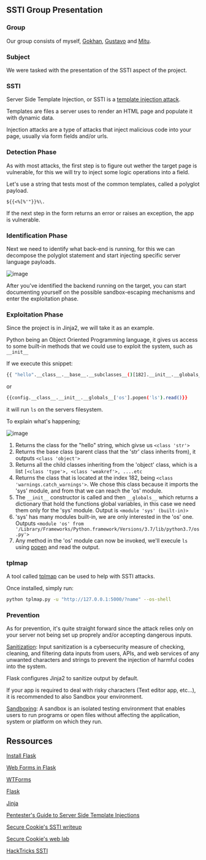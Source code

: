 ## SSTI Group Presentation

### Group

Our group consists of myself, [Gokhan](#), [Gustavo](#) and [Mitu](#).

### Subject

We were tasked with the presentation of the SSTI aspect of the project.

### SSTI

Server Side Template Injection, or SSTI is a <ins>template injection attack</ins>.

Templates are files a server uses to render an HTML page and populate it with dynamic data.

Injection attacks are a type of attacks that inject malicious code into your page, usually via form fields and/or urls.

### Detection Phase

As with most attacks, the first step is to figure out wether the target page is vulnerable, for this we will try to inject some logic operations into a field.

Let's use a string that tests most of the common templates, called a polyglot payload.

```${{<%[%'"}}%\.```

If the next step in the form returns an error or raises an exception, the app is vulnerable.

### Identification Phase

Next we need to identify what back-end is running, for this we can decompose the polyglot statement and start injecting specific server language payloads.

![image](https://github.com/gustavoalito/BeCode/assets/133368766/ee7d751b-bd0b-462a-9af0-07bd44f6ebd2)

After you've identified the backend running on the target, you can start documenting yourself on the possible sandbox-escaping mechanisms and enter the exploitation phase.

### Exploitation Phase
Since the project is in Jinja2, we will take it as an example.

Python being an Object Oriented Programming language, it gives us access to some built-in methods that we could use to exploit the system, such as `__init__`

If we execute this snippet:

```sh
{{ "hello".__class__.__base__.__subclasses__()[182].__init__.__globals__['sys'].modules['os'].popen("ls").read()}}
```
or

```sh
{{config.__class__.__init__.__globals__['os'].popen('ls').read()}}
```
it will run `ls` on the servers filesystem.

To explain what's happening;

![image](https://github.com/gustavoalito/BeCode/assets/133368766/32e75ed7-e0b9-450b-a05d-ac559585133c)

1. Returns the class for the "hello" string, which givse us `<class 'str'>`
2. Returns the base class (parent class that the 'str' class inherits from), it outputs `<class 'object'>`
3. Returns all the child classes inheriting from the 'object' class, which is a list `[<class 'type'>, <class 'weakref'>, ....etc`
4. Returns the class that is located at the index 182, being `<class 'warnings.catch_warnings'>`. We chose this class because it imports the 'sys' module, and from that we can reach the 'os' module.
5. The `__init__` constructor is called and then `__globals__` which returns a dictionary that hold the functions global variables, in this case we need them only for the 'sys' module. Output is `<module 'sys' (built-in)>`
6. 'sys' has many modules built-in, we are only interested in the 'os' one. Outputs `<module 'os' from '/Library/Frameworks/Python.framework/Versions/3.7/lib/python3.7/os.py'>`
7. Any method in the 'os' module can now be invoked, we'll execule `ls` using [popen](https://docs.python.org/3/library/os.html#os.popen) and read the output.

### tplmap
A tool called [tplmap](https://github.com/epinna/tplmap) can be used to help with SSTI attacks.

Once installed, simply run:
```sh
python tplmap.py -u "http://127.0.0.1:5000/?name" --os-shell
```

### Prevention

As for prevention, it's quite straight forward since the attack relies only on your server not being set up proprely and/or accepting dangerous inputs.

<ins>Sanitization</ins>: Input sanitization is a cybersecurity measure of checking, cleaning, and filtering data inputs from users, APIs, and web services of any unwanted characters and strings to prevent the injection of harmful codes into the system.

Flask configures Jinja2 to sanitize output by default.

If your app is required to deal with risky characters (Text editor app, etc...), it is recommended to also Sandbox your environment.

<ins>Sandboxing</ins>: A sandbox is an isolated testing environment that enables users to run programs or open files without affecting the application, system or platform on which they run. 


## Ressources

[Install Flask](https://flask.palletsprojects.com/en/2.3.x/installation/)

[Web Forms in Flask](https://www.digitalocean.com/community/tutorials/how-to-use-web-forms-in-a-flask-application)

[WTForms](https://www.digitalocean.com/community/tutorials/how-to-use-and-validate-web-forms-with-flask-wtf)

[Flask](https://flask.palletsprojects.com/en/2.3.x/)

[Jinja](https://jinja.palletsprojects.com/en/3.1.x/)

[Pentester's Guide to Server Side Template Injections](https://www.cobalt.io/blog/a-pentesters-guide-to-server-side-template-injection-ssti)

[Secure Cookie's SSTI writeup](https://secure-cookie.io/attacks/ssti/)

[Secure Cookie's web lab](https://ssti.secure-cookie.io/)

[HackTricks SSTI](https://book.hacktricks.xyz/pentesting-web/ssti-server-side-template-injection)
